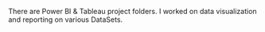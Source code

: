 There are Power BI & Tableau project folders. I worked on data visualization and reporting on various DataSets.
